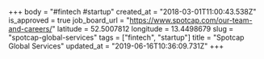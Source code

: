 +++
body = "#fintech #startup"
created_at = "2018-03-01T11:00:43.538Z"
is_approved = true
job_board_url = "https://www.spotcap.com/our-team-and-careers/"
latitude = 52.5007812
longitude = 13.4498679
slug = "spotcap-global-services"
tags = ["fintech", "startup"]
title = "Spotcap Global Services"
updated_at = "2019-06-16T10:36:09.731Z"
+++
